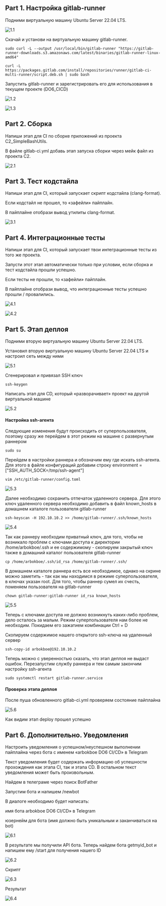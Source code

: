 ## Part 1. Настройка gitlab-runner

Подними виртуальную машину Ubuntu Server 22.04 LTS.

![1.1](/image/1.1.png)

Скачай и установи на виртуальную машину gitlab-runner.

    sudo curl -L --output /usr/local/bin/gitlab-runner "https://gitlab-runner-downloads.s3.amazonaws.com/latest/binaries/gitlab-runner-linux-amd64"

    curl -L https://packages.gitlab.com/install/repositories/runner/gitlab-ci-multi-runner/script.deb.sh | sudo bash

Запустить gitlab-runner и зарегистрировать его для использования в текущем проекте (DO6_CICD)

![1.2](/image/1.2.png)

![1.3](/image/1.3.png)

## Part 2. Сборка

Напиши этап для CI по сборке приложений из проекта C2_SimpleBashUtils.

В файле gitlab-ci.yml добавь этап запуска сборки через мейк файл из проекта C2.

![2.1](/image/2.1.png)

## Part 3. Тест кодстайла

Напиши этап для CI, который запускает скрипт кодстайла (clang-format).

Если кодстайл не прошел, то «зафейли» пайплайн.

В пайплайне отобрази вывод утилиты clang-format.

![3.1](/image/3.1.png)

## Part 4. Интеграционные тесты

Напиши этап для CI, который запускает твои интеграционные тесты из того же проекта.

Запусти этот этап автоматически только при условии, если сборка и тест кодстайла прошли успешно.

Если тесты не прошли, то «зафейли» пайплайн.

В пайплайне отобрази вывод, что интеграционные тесты успешно прошли / провалились.

![4.1](src/image/4.1.png)

![4.2](src/image/4.2.png)

## Part 5. Этап деплоя

Подними вторую виртуальную машину Ubuntu Server 22.04 LTS.

Установил вторую виртуальную машину Ubuntu Server 22.04 LTS и настроил сеть между ними

![5.1](src/image/5.1.png)

Cгенерировал и привязал SSH ключ 

    ssh-keygen
    
Написать этап для CD, который «разворачивает» проект на другой виртуальной машине

![5.2](src/image/5.2.png)

#### Настройка ssh-агента

Следующие изменения будут происходить от суперпользователя, поэтому сразу же перейдем в этот режим на машине с развернутым раннером


    sudo su
    
Перейдем в настройки раннера и обозначим ему где искать ssh-агента. Для этого в файле конфигураций добавим строку environment = ["SSH_AUTH_SOCK=/tmp/ssh-agent"]
    
    vim /etc/gitlab-runner/config.toml
    
![5.3](src/image/5.3.png)

Далее необходимо сохранить отпечаток удаленного сервера. Для этого ключ удаленного сервера необходимо добавить в файл known_hosts в домашнем каталоге пользователя gitlab-runner

    ssh-keyscan -H 192.10.10.2 >> /home/gitlab-runner/.ssh/known_hosts
    
![5.4](src/image/5.4.png)

Так как раннеру необходим приватный ключ, для того, чтобы не возникало проблем с ключами доступа к директории /home/arbokboe/.ssh и ее содержимому - скопируем закрытый ключ также в домашний каталог пользователя gitlab-runner

    cp /home/arbokboe/.ssh/id_rsa /home/gitlab-runner/.ssh/
    
    
В домашнем каталоге раннера есть все необходимое, однако на скрине можно заметить - так как мы находимся в режиме суперпользователя, в ключах указан root. Для того, чтобы раннер сумел их счесть, поменяем пользователя на gitlab-runner

    chown gitlab-runner:gitlab-runner id_rsa known_hosts 
       
![5.5](src/image/5.5.png)

Теперь с ключами доступа не должно возникнуть каких-либо проблем, дело осталось за малым. Режим суперпользователя нам более не необходим. Покидаем его зажатием комбинации Ctrl + D

  Скопируем содержимое нашего открытого ssh-ключа на удаленный сервер

    ssh-copy-id arbokboe@192.10.10.2
    
Теперь можно с уверенностью сказать, что этап деплоя не выдаст ошибок. Перезапустим службу раннера и тем самым закончим настройку ssh-агента

    sudo systemctl restart gitlab-runner.service

#### Проверка этапа деплоя

После пуша обновленного gitlab-ci.yml проверяем состояние пайплайна

![5.6](src/image/5.6.png)

Как видим этап deploy прошел успешно

## Part 6. Дополнительно. Уведомления

Настроить уведомления о успешном/неуспешном выполнении пайплайна через бота с именем «arbokboe DO6 CI/CD» в Telegram

Текст уведомления будет содержать информацию об успешности прохождения как этапа CI, так и этапа CD.
В остальном текст уведомления может быть произвольным.

Найдем в телеграме через поиск BotFather

Запустим бота и напишем /newbot

В диалоге необходимо будет написать:

имя бота arbokboe DO6 CI/CD» в Telegram

юзернейм для бота (имя должно быть уникальным и заканчиваться на bot)

![6.1](src/image/6.1.png)

В результате мы получили API бота. Теперь найдем бота getmyid_bot и напишем ему /start для получения нашего ID

![6.2](src/image/6.2.png)

Скрипт 

![6.3](src/image/6.3.png)

Результат

![6.4](src/image/6.4.png)
